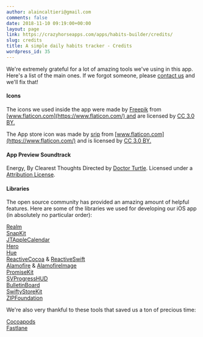 ```yaml
---
author: alaincaltieri@gmail.com
comments: false
date: 2018-11-10 09:19:00+00:00
layout: page
link: https://crazyhorseapps.com/apps/habits-builder/credits/
slug: credits
title: A simple daily habits tracker - Credits
wordpress_id: 35
---
```





We're extremely grateful for a lot of amazing tools we've using in this app. Here's a list of the main ones. If we forgot someone, please [contact us](https://crazyhorseapps.com/support/) and we'll fix that!







#### Icons







The icons we used inside the app were made by [Freepik](https://www.freepik.com) from [www.flaticon.com](https://www.flaticon.com/) and are licensed by [CC 3.0 BY.](http://creativecommons.org/licenses/by/3.0/)







The App store icon was made by [srip](https://www.flaticon.com/authors/srip) from [www.flaticon.com](https://www.flaticon.com/) and is licensed by [CC 3.0 BY.](http://creativecommons.org/licenses/by/3.0/)







#### App Preview Soundtrack







Energy, By Clearest Thoughts Directed by [Doctor Turtle](http://freemusicarchive.org/music/Doctor_Turtle/). Licensed under a [Attribution License](http://creativecommons.org/licenses/by/4.0/).







#### Libraries







The open source community has provided an amazing amount of helpful features. Here are some of the libraries we used for developing our iOS app (in absolutely no particular order):







[Realm](https://realm.io/)  
[Snap](https://github.com/SnapKit/SnapKit)[K](https://github.com/SnapKit/SnapKit)[it](https://github.com/SnapKit/SnapKit)  
[JTAppleCalendar](https://github.com/patchthecode/JTAppleCalendar)  
[Hero](https://github.com/HeroTransitions/Hero)  
[Hue](https://github.com/hyperoslo/Hue)  
[ReactiveCocoa](https://github.com/ReactiveCocoa/ReactiveCocoa) & [ReactiveSwift](https://github.com/ReactiveCocoa/ReactiveSwift)  
[Alamofire](https://github.com/Alamofire/Alamofire) & [AlamofireImage](https://github.com/Alamofire/AlamofireImage)  
[PromiseKit](https://github.com/mxcl/PromiseKit)  
[SVProgressHUD](https://github.com/SVProgressHUD/SVProgressHUD)  
[BulletinBoard](https://github.com/alexaubry/BulletinBoard)  
[SwiftyStoreKit](https://github.com/bizz84/SwiftyStoreKit)  
[ZIPFoundation](https://github.com/weichsel/ZIPFoundation)







We're also very thankful to these tools that saved us a ton of precious time:







[Cocoapods](https://cocoapods.org/)  
[Fastlane](https://fastlane.tools/)



